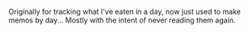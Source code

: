 Originally for tracking what I've eaten in a day, now just used to make memos by day... Mostly with the intent of never reading them again.
